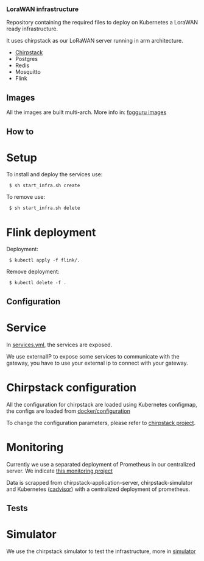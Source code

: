 ### LoraWAN infrastructure 

Repository containing the required files to deploy on Kubernetes a LoraWAN ready infrastructure.

It uses chirpstack as our LoRaWAN server running in arm architecture.

- [Chirpstack](https://www.chirpstack.io/)
- Postgres
- Redis
- Mosquitto
- Flink

## Images

All the images are built multi-arch.  More info in: [fogguru images](https://hub.docker.com/u/fogguru) 

## How to

# Setup 

To install and deploy the services use:

```
 $ sh start_infra.sh create
```

To remove use: 

```
 $ sh start_infra.sh delete
```

# Flink deployment

Deployment: 

```
 $ kubectl apply -f flink/.
```

Remove deployment:

```
 $ kubectl delete -f .
```

## Configuration

# Service

In [services.yml](services.yaml), the services are exposed. 

We use externalIP to expose some services to communicate with the gateway, you have to use your external ip to connect with your gateway.

# Chirpstack configuration

All the configuration for chirpstack are loaded using Kubernetes configmap, the configs are loaded from [docker/configuration](docker/configuration)

To change the configuration parameters, please refer to [chirpstack project](https://www.chirpstack.io/overview/).

# Monitoring

Currently we use a separated deployment of Prometheus in our centralized server. We indicate [this monitoring project](https://github.com/uschtwill/docker_monitoring_logging_alerting)

Data is scrapped from chirpstack-application-server, chirpstack-simulator and Kubernetes ([cadvisor](https://github.com/google/cadvisor/tree/master/deploy/kubernetes)) with a centralized deployment of prometheus.

## Tests

# Simulator

We use the chirpstack simulator to test the infrastructure, more in [simulator](https://github.com/FogGuru/lorawan-infra/blob/master/simulator/README.md)


